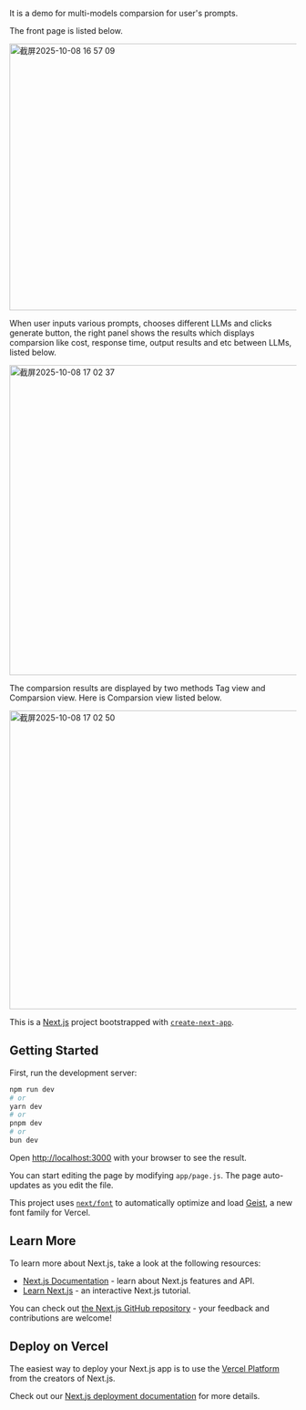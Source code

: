 It is a demo for multi-models comparsion for user's prompts.

The front page is listed below.

<img width="673" height="468" alt="截屏2025-10-08 16 57 09" src="https://github.com/user-attachments/assets/df872631-3591-4c30-b128-0daeaf3d0f0e" />

When user inputs various prompts, chooses different LLMs and clicks generate button, the right panel shows the results which displays comparsion like cost, response time, output results and etc between LLMs, listed below.

<img width="663" height="544" alt="截屏2025-10-08 17 02 37" src="https://github.com/user-attachments/assets/90a3a7a0-680e-45bc-9e3c-3ca77fa084b4" />

The comparsion results are displayed by two methods Tag view and Comparsion view. Here is Comparsion view listed below.

<img width="679" height="524" alt="截屏2025-10-08 17 02 50" src="https://github.com/user-attachments/assets/395a2ac2-22c7-4ca0-a0b5-cc7e986479f2" />


This is a [Next.js](https://nextjs.org) project bootstrapped with [`create-next-app`](https://nextjs.org/docs/app/api-reference/cli/create-next-app).
##
##
##

## Getting Started

First, run the development server:

```bash
npm run dev
# or
yarn dev
# or
pnpm dev
# or
bun dev
```

Open [http://localhost:3000](http://localhost:3000) with your browser to see the result.

You can start editing the page by modifying `app/page.js`. The page auto-updates as you edit the file.

This project uses [`next/font`](https://nextjs.org/docs/app/building-your-application/optimizing/fonts) to automatically optimize and load [Geist](https://vercel.com/font), a new font family for Vercel.

## Learn More

To learn more about Next.js, take a look at the following resources:

- [Next.js Documentation](https://nextjs.org/docs) - learn about Next.js features and API.
- [Learn Next.js](https://nextjs.org/learn) - an interactive Next.js tutorial.

You can check out [the Next.js GitHub repository](https://github.com/vercel/next.js) - your feedback and contributions are welcome!

## Deploy on Vercel

The easiest way to deploy your Next.js app is to use the [Vercel Platform](https://vercel.com/new?utm_medium=default-template&filter=next.js&utm_source=create-next-app&utm_campaign=create-next-app-readme) from the creators of Next.js.

Check out our [Next.js deployment documentation](https://nextjs.org/docs/app/building-your-application/deploying) for more details.
